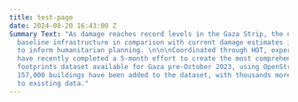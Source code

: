 ```yaml
---
title: test-page
date: 2024-08-20 16:43:00 Z
Summary Text: "As damage reaches record levels in the Gaza Strip, the need to understand
  baseline infrastructure in comparison with current damage estimates is critical
  to inform humanitarian planning. \n\n\nCoordinated through HOT, expert volunteers
  have recently completed a 5-month effort to create the most comprehensive building
  footprints dataset available for Gaza pre-October 2023, using OpenStreetMap. Over
  157,000 buildings have been added to the dataset, with thousands more improvements
  to existing data."
---
```


<html lang="en">
<head>
    <style>
        .image-container {
            display: flex;
            justify-content: center; 
            margin: 20px 0;
        }

        .image-container img {
            width: 55%; 
            height: auto; 
        }

        @media (max-width: 768px) {
            .image-container img {
                width: 50%; 
            }
        }

        @media (max-width: 480px) {
            .image-container img {
                width: 75%; 
            }
        }
    </style>
</head>
<body>
    <p>Increased conflict since October 2023 has caused a prolonged humanitarian crisis in the Gaza Strip, and massive damage is only complicating the situation. For humanitarian data analysts to understand what buildings are and are not damaged, a full understanding of pre-conflict buildings is needed as a baseline. Efforts to utilize AI and existing OSM datasets for this full baseline have been challenging as the datasets were not completely accurate. The area’s buildings were too dense, and information on the ground was impossible to collect safely.</p>

    <p>HOT’s remote and crowdsourced mapping methodology can collect detailed information visible on aerial imagery in hard-to-reach areas. In areas that are hard to reach due to conflict, HOT always balances data needs with <a href="https://www.hotosm.org/tools-and-data/data-principles/">responsible data practices</a> based on the context.</p>

    <p>Based on consultation with humanitarian and UN actors working in Gaza, HOT decided in February 2024 to create a pre-conflict dataset of all building footprints in OpenStreetMap. HOT’s <a href="https://www.hotosm.org/community/">community of OpenStreetMap volunteers</a> did all the <a href="https://wiki.openstreetmap.org/wiki/Gaza_Update_2024">data work</a>, coordinated through HOT’s <a href="https://tasks.hotosm.org/">Tasking Manager</a>. Volunteers made meticulous data edits to improve existing data and add missing data. Due to protection and data quality concerns, only expert volunteer teams were assigned to map and validate the area.</p>

    <div class="image-container">
        <a target="_blank" src="/uploads/Example%20of%20increased%20data%20quality%20in%20OpenStreetMap%20building%20footprints%20in%20Gaza.png" alt="Example of increased data quality in OpenStreetMap building footprints in Gaza"><img src="/uploads/Example%20of%20increased%20data%20quality%20in%20OpenStreetMap%20building%20footprints%20in%20Gaza.png" alt="Example of increased data quality in OpenStreetMap building footprints in Gaza"></a>
    </div>

    <p>The updated data is live in OpenStreetMap and available via <a href="https://data.humdata.org/dataset/hotosm_pse_buildings?">HDX</a> or <a href="https://export.hotosm.org/v3/">HOT’s Export Tool</a>.</p>

    <h2>Other datasets: comparing ML buildings in Gaza with OSM</h2>

    <p>Increasing AI (machine-learning) detected buildings are a common, quick way to obtain building footprints across large areas. For many use cases, automated datasets created by ML image detection work well. For other use cases, the precision of a human-checked dataset, such as OSM, works better. Not all ML building datasets are the same, but for the sake of comparison and an example of differences to consider when comparing datasets, the below compares OSM to <a href="https://planetarycomputer.microsoft.com/dataset/ms-buildings">Microsoft’s ML building datasets</a> in Gaza. Overall, <strong>OSM has 18% more individual buildings in the Gaza strip</strong> (estimated 330,079 buildings vs 280,112 buildings).</p>

    <div class="image-container">
        <img src="/uploads/Gaza-AI-vs-OSM.png" alt="Examples of OSM vs AI in Gaza August 2024">
    </div>

    <h2>What’s next?</h2>

    <p>Now that all buildings in Gaza pre-conflict are reflected in OSM, data analysts can track which buildings are functional and which are destroyed. Eventually, we will be able to track demolition and rebuilding when the context allows.</p>

    <p>With increasingly complex emergencies displacing a <a href="https://www.unhcr.org/us/global-trends">record</a> number of people globally, aid organizations are struggling to keep up. HOT’s approach to coordinating with trained volunteers to remotely gather human-verified data on hard-to-reach areas is more important than ever. <strong>There are many ways to get involved with our efforts. Contact us at data@hotosm.org to partner, volunteer, or donate to ongoing efforts in conflict-affected areas worldwide</strong>.</p>

    <div class="image-container">
        <img src="/uploads/Gaza%20Update%20Announcement%20Aug%202024.png" alt="Gaza Update Announcement Aug 2024">
    </div>

    <p><a href="https://drive.google.com/file/d/1kwKOQgfyAsU56D7HUAxKvUsDwiWwECmG/view?usp=sharing">Pdf version with the summary of Gaza Update 2024</a></p>

    <p>For information on recent damage in Gaza, visit <a href="https://experience.arcgis.com/experience/ea5c453e92724c6ba0a7b8a4037129be/page/UNOSAT/?org=unosat&views=Share">UNOSAT’s Gaza Interactive Data Platform</a> or the <a href="https://www.conflict-damage.org/">Decentralized Damage Mapping Group</a>.</p>

    <p><em>Cover image: Gaza City in 2006. Public domain.</em></p>
</body>
</html>
